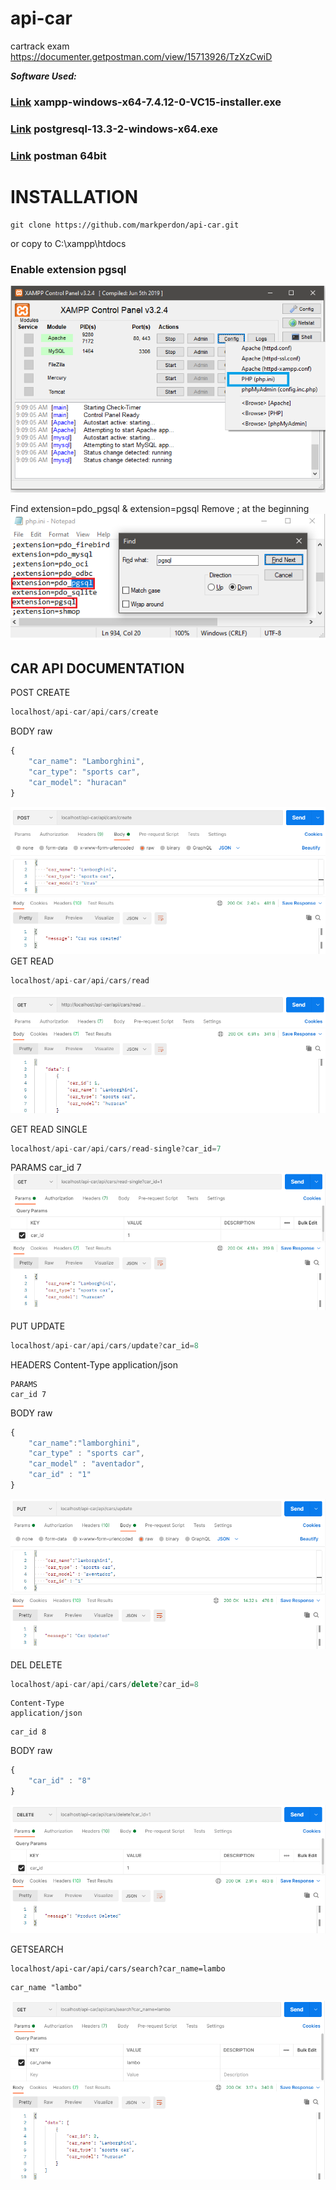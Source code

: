 # api-car
 cartrack exam
https://documenter.getpostman.com/view/15713926/TzXzCwiD


***Software Used:***
### [Link](https://www.apachefriends.org/download.html) xampp-windows-x64-7.4.12-0-VC15-installer.exe ###

### [Link](https://www.enterprisedb.com/downloads/postgres-postgresql-downloads) postgresql-13.3-2-windows-x64.exe    ###

### [Link](https://www.postman.com/downloads/) postman 64bit    ###

# INSTALLATION #
```
git clone https://github.com/markperdon/api-car.git
```
or copy to C:\xampp\htdocs

### Enable extension pgsql ###
![S1](/assets/img/ss1.png)

Find extension=pdo_pgsql & extension=pgsql
Remove ; at the beginning
![S2](/assets/img/ss2.png)


## CAR API DOCUMENTATION ##

POST CREATE
```javascript
localhost/api-car/api/cars/create
```
BODY raw
```javascript
{
    "car_name": "Lamborghini",
    "car_type": "sports car",
    "car_model": "huracan"
}
```
![S3](/assets/img/ss3.PNG)
GET READ
```javascript
localhost/api-car/api/cars/read
```
![S4](/assets/img/ss4.PNG)

GET READ SINGLE
```javascript
localhost/api-car/api/cars/read-single?car_id=7
```
PARAMS
car_id 7
![S4](/assets/img/ss4_1.PNG)


PUT UPDATE
```javascript
localhost/api-car/api/cars/update?car_id=8
```
HEADERS
Content-Type
application/json
```
PARAMS
car_id 7
```
BODY raw
```javascript
{
    "car_name":"lamborghini",
    "car_type" : "sports car",
    "car_model" : "aventador",
    "car_id" : "1"
}
```
![S5](/assets/img/ss5.PNG)

DEL DELETE
```javascript
localhost/api-car/api/cars/delete?car_id=8
```
```HEADERS
Content-Type
application/json
```
```PARAMS
car_id 8
```
BODY raw
```javascript
{
    "car_id" : "8"
}   
```
![S6](/assets/img/ss6.PNG)

GETSEARCH
```
localhost/api-car/api/cars/search?car_name=lambo
```
```PARAMS
car_name "lambo"
```
![S7](/assets/img/ss7.PNG)